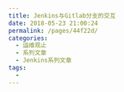 ```yaml
---
title: Jenkins与Gitlab分支的交互
date: 2018-05-23 21:00:24
permalink: /pages/44f22d/
categories:
  - 运维观止
  - 系列文章
  - Jenkins系列文章
tags:
  - 
---
```


